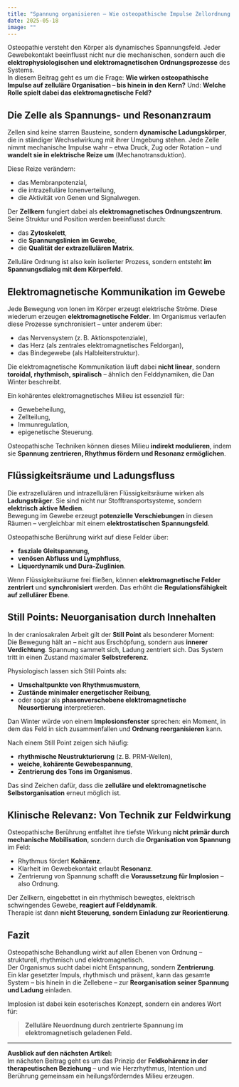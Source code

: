 ```yaml
---
title: "Spannung organisieren – Wie osteopathische Impulse Zellordnung und elektromagnetische Regulation beeinflussen"
date: 2025-05-18
image: ""
---
```



Osteopathie versteht den Körper als dynamisches Spannungsfeld. Jeder Gewebekontakt beeinflusst nicht nur die mechanischen, sondern auch die **elektrophysiologischen und elektromagnetischen Ordnungsprozesse** des Systems.  
In diesem Beitrag geht es um die Frage: **Wie wirken osteopathische Impulse auf zelluläre Organisation – bis hinein in den Kern?** Und: **Welche Rolle spielt dabei das elektromagnetische Feld?**

## Die Zelle als Spannungs- und Resonanzraum

Zellen sind keine starren Bausteine, sondern **dynamische Ladungskörper**, die in ständiger Wechselwirkung mit ihrer Umgebung stehen. Jede Zelle nimmt mechanische Impulse wahr – etwa Druck, Zug oder Rotation – und **wandelt sie in elektrische Reize um** (Mechanotransduktion).

Diese Reize verändern:

- das Membranpotenzial,
- die intrazelluläre Ionenverteilung,
- die Aktivität von Genen und Signalwegen.

Der **Zellkern** fungiert dabei als **elektromagnetisches Ordnungszentrum**. Seine Struktur und Position werden beeinflusst durch:

- das **Zytoskelett**,
- die **Spannungslinien im Gewebe**,
- die **Qualität der extrazellulären Matrix**.

Zelluläre Ordnung ist also kein isolierter Prozess, sondern entsteht **im Spannungsdialog mit dem Körperfeld**.

## Elektromagnetische Kommunikation im Gewebe

Jede Bewegung von Ionen im Körper erzeugt elektrische Ströme. Diese wiederum erzeugen **elektromagnetische Felder**. Im Organismus verlaufen diese Prozesse synchronisiert – unter anderem über:

- das Nervensystem (z. B. Aktionspotenziale),
- das Herz (als zentrales elektromagnetisches Feldorgan),
- das Bindegewebe (als Halbleiterstruktur).

Die elektromagnetische Kommunikation läuft dabei **nicht linear**, sondern **toroidal, rhythmisch, spiralisch** – ähnlich den Felddynamiken, die Dan Winter beschreibt.

Ein kohärentes elektromagnetisches Milieu ist essenziell für:

- Gewebeheilung,
- Zellteilung,
- Immunregulation,
- epigenetische Steuerung.

Osteopathische Techniken können dieses Milieu **indirekt modulieren**, indem sie **Spannung zentrieren, Rhythmus fördern und Resonanz ermöglichen**.

## Flüssigkeitsräume und Ladungsfluss

Die extrazellulären und intrazellulären Flüssigkeitsräume wirken als **Ladungsträger**. Sie sind nicht nur Stofftransportsysteme, sondern **elektrisch aktive Medien**.  
Bewegung im Gewebe erzeugt **potenzielle Verschiebungen** in diesen Räumen – vergleichbar mit einem **elektrostatischen Spannungsfeld**.

Osteopathische Berührung wirkt auf diese Felder über:

- **fasziale Gleitspannung**,
- **venösen Abfluss und Lymphfluss**,
- **Liquordynamik und Dura-Zuglinien**.

Wenn Flüssigkeitsräume frei fließen, können **elektromagnetische Felder zentriert** und **synchronisiert** werden. Das erhöht die **Regulationsfähigkeit auf zellulärer Ebene**.

## Still Points: Neuorganisation durch Innehalten

In der craniosakralen Arbeit gilt der **Still Point** als besonderer Moment:  
Die Bewegung hält an – nicht aus Erschöpfung, sondern aus **innerer Verdichtung**. Spannung sammelt sich, Ladung zentriert sich. Das System tritt in einen Zustand maximaler **Selbstreferenz**.

Physiologisch lassen sich Still Points als:

- **Umschaltpunkte von Rhythmusmustern**,  
- **Zustände minimaler energetischer Reibung**,  
- oder sogar als **phasenverschobene elektromagnetische Neusortierung** interpretieren.

Dan Winter würde von einem **Implosionsfenster** sprechen: ein Moment, in dem das Feld in sich zusammenfallen und **Ordnung reorganisieren** kann.

Nach einem Still Point zeigen sich häufig:

- **rhythmische Neustrukturierung** (z. B. PRM-Wellen),
- **weiche, kohärente Gewebespannung**,
- **Zentrierung des Tons im Organismus**.

Das sind Zeichen dafür, dass die **zelluläre und elektromagnetische Selbstorganisation** erneut möglich ist.

## Klinische Relevanz: Von Technik zur Feldwirkung

Osteopathische Berührung entfaltet ihre tiefste Wirkung **nicht primär durch mechanische Mobilisation**, sondern durch die **Organisation von Spannung** im Feld:

- Rhythmus fördert **Kohärenz**.
- Klarheit im Gewebekontakt erlaubt **Resonanz**.
- Zentrierung von Spannung schafft die **Voraussetzung für Implosion** – also Ordnung.

Der Zellkern, eingebettet in ein rhythmisch bewegtes, elektrisch schwingendes Gewebe, **reagiert auf Felddynamik**.  
Therapie ist dann **nicht Steuerung, sondern Einladung zur Reorientierung**.

## Fazit

Osteopathische Behandlung wirkt auf allen Ebenen von Ordnung – strukturell, rhythmisch und elektromagnetisch.  
Der Organismus sucht dabei nicht Entspannung, sondern **Zentrierung**.  
Ein klar gesetzter Impuls, rhythmisch und präsent, kann das gesamte System – bis hinein in die Zellebene – zur **Reorganisation seiner Spannung und Ladung** einladen.

Implosion ist dabei kein esoterisches Konzept, sondern ein anderes Wort für:  
> **Zelluläre Neuordnung durch zentrierte Spannung im elektromagnetisch geladenen Feld.**

---

**Ausblick auf den nächsten Artikel:**  
Im nächsten Beitrag geht es um das Prinzip der **Feldkohärenz in der therapeutischen Beziehung** – und wie Herzrhythmus, Intention und Berührung gemeinsam ein heilungsförderndes Milieu erzeugen.
